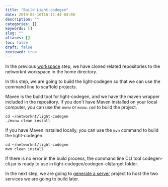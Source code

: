```yaml
---
title: "Build Light-codegen"
date: 2019-04-16T16:17:44-04:00
description: ""
categories: []
keywords: []
slug: ""
aliases: []
toc: false
draft: false
reviewed: true
---
```


In the previous [workspace][] step, we have cloned related repositories to the networknt workspace in the home directory. 

In this step, we are going to build the light-codegen so that we can use the command line to scaffold projects. 

Maven is the build tool for light-codegen, and we have the maven wrapper included in the repository. If you don't have Maven installed on your local computer, you can use the `mvnw` or `mvnw.cmd` to build the project. 

```
cd ~/networknt/light-codegen
./mvnw clean install
```

If you have Maven installed locally, you can use the `mvn` command to build the light-codegen.

```
cd ~/networknt/light-codegen
mvn clean install
```

If there is no error in the build process, the command line CLI tool codegen-cli.jar is ready to use in light-codegen/codegen-cli/target folder. 

In the next step, we are going to [generate a server][] project to host the two services we are going to build later. 


[workspace]: /tutorial/hybrid/hello-world/workspace/
[generate a server]: /tutorial/hybrid/hello-world/generate-server/
